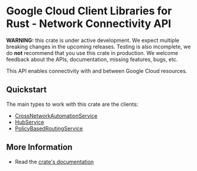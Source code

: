 # Google Cloud Client Libraries for Rust - Network Connectivity API

<!-- Code generated by sidekick. DO NOT EDIT. -->

**WARNING:** this crate is under active development. We expect multiple breaking
changes in the upcoming releases. Testing is also incomplete, we do **not**
recommend that you use this crate in production. We welcome feedback about the
APIs, documentation, missing features, bugs, etc.

This API enables connectivity with and between Google Cloud resources.

## Quickstart

The main types to work with this crate are the clients:

* [CrossNetworkAutomationService]
* [HubService]
* [PolicyBasedRoutingService]

## More Information

* Read the [crate's documentation](https://docs.rs/google-cloud-networkconnectivity-v1/latest/google-cloud-networkconnectivity-v1)

[CrossNetworkAutomationService]: https://docs.rs/google-cloud-networkconnectivity-v1/latest/google_cloud_networkconnectivity_v1/client/struct.CrossNetworkAutomationService.html
[HubService]: https://docs.rs/google-cloud-networkconnectivity-v1/latest/google_cloud_networkconnectivity_v1/client/struct.HubService.html
[PolicyBasedRoutingService]: https://docs.rs/google-cloud-networkconnectivity-v1/latest/google_cloud_networkconnectivity_v1/client/struct.PolicyBasedRoutingService.html
